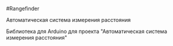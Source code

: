 #Rangefinder

Автоматическая система измерения расстояния

Библиотека для Arduino для проекта "Автоматическая система измерения расстояния"


